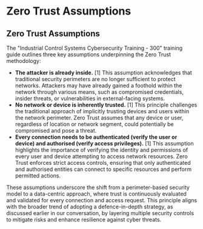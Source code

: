 # Zero Trust Assumptions

## Zero Trust Assumptions

The "Industrial Control Systems Cybersecurity Training - 300" training guide outlines three key assumptions underpinning the Zero Trust methodology:

- **The attacker is already inside.** \[1] This assumption acknowledges that traditional security perimeters are no longer sufficient to protect networks. Attackers may have already gained a foothold within the network through various means, such as compromised credentials, insider threats, or vulnerabilities in external-facing systems.
- **No network or device is inherently trusted.** \[1] This principle challenges the traditional approach of implicitly trusting devices and users within the network perimeter. Zero Trust assumes that any device or user, regardless of location or network segment, could potentially be compromised and pose a threat.
- **Every connection needs to be authenticated (verify the user or device) and authorised (verify access privileges).** \[1] This assumption highlights the importance of verifying the identity and permissions of every user and device attempting to access network resources. Zero Trust enforces strict access controls, ensuring that only authenticated and authorised entities can connect to specific resources and perform permitted actions.

These assumptions underscore the shift from a perimeter-based security model to a data-centric approach, where trust is continuously evaluated and validated for every connection and access request. This principle aligns with the broader trend of adopting a defence-in-depth strategy, as discussed earlier in our conversation, by layering multiple security controls to mitigate risks and enhance resilience against cyber threats.
